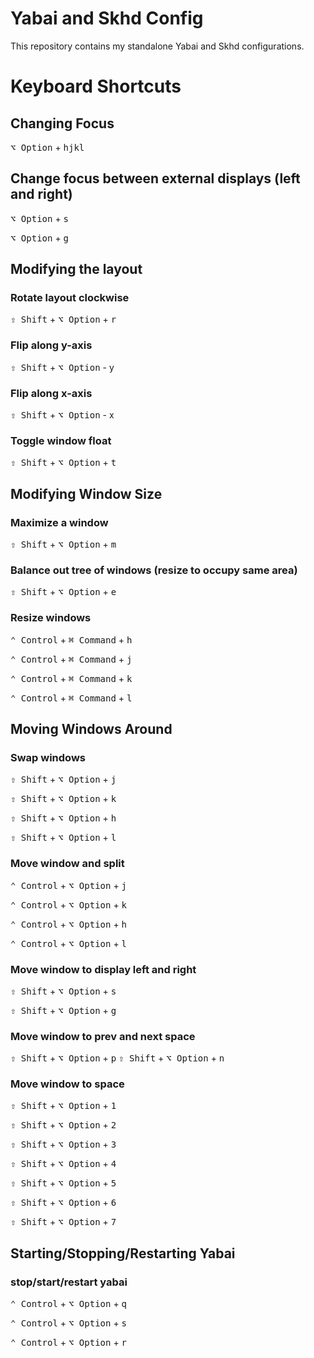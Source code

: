 # Yabai and Skhd Config

This repository contains my standalone Yabai and Skhd configurations.

# Keyboard Shortcuts

## Changing Focus

<kbd>⌥ Option</kbd> + <kbd>hjkl</kbd>

## Change focus between external displays (left and right)


<kbd>⌥ Option</kbd> + <kbd>s</kbd>

<kbd>⌥ Option</kbd> + <kbd>g</kbd>

## Modifying the layout

### Rotate layout clockwise
<kbd>⇧ Shift</kbd> + <kbd>⌥ Option</kbd> + <kbd>r</kbd>

### Flip along y-axis
<kbd>⇧ Shift</kbd> + <kbd>⌥ Option</kbd> - y

### Flip along x-axis
<kbd>⇧ Shift</kbd> + <kbd>⌥ Option</kbd> - x

### Toggle window float
<kbd>⇧ Shift</kbd> + <kbd>⌥ Option</kbd> + <kbd>t</kbd>

## Modifying Window Size

### Maximize a window
<kbd>⇧ Shift</kbd> + <kbd>⌥ Option</kbd> + <kbd>m</kbd>

### Balance out tree of windows (resize to occupy same area)
<kbd>⇧ Shift</kbd> + <kbd>⌥ Option</kbd> + <kbd>e</kbd>

### Resize windows
<kbd>⌃ Control</kbd> + <kbd>⌘ Command</kbd> + <kbd>h</kbd>

<kbd>⌃ Control</kbd> + <kbd>⌘ Command</kbd> + <kbd>j</kbd>

<kbd>⌃ Control</kbd> + <kbd>⌘ Command</kbd> + <kbd>k</kbd>

<kbd>⌃ Control</kbd> + <kbd>⌘ Command</kbd> + <kbd>l</kbd>

## Moving Windows Around

### Swap windows
<kbd>⇧ Shift</kbd> + <kbd>⌥ Option</kbd> + <kbd>j</kbd>

<kbd>⇧ Shift</kbd> + <kbd>⌥ Option</kbd> + <kbd>k</kbd>

<kbd>⇧ Shift</kbd> + <kbd>⌥ Option</kbd> + <kbd>h</kbd>

<kbd>⇧ Shift</kbd> + <kbd>⌥ Option</kbd> + <kbd>l</kbd>

### Move window and split
<kbd>⌃ Control</kbd> + <kbd>⌥ Option</kbd> + <kbd>j</kbd>

<kbd>⌃ Control</kbd> + <kbd>⌥ Option</kbd> + <kbd>k</kbd>

<kbd>⌃ Control</kbd> + <kbd>⌥ Option</kbd> + <kbd>h</kbd>

<kbd>⌃ Control</kbd> + <kbd>⌥ Option</kbd> + <kbd>l</kbd>


### Move window to display left and right
<kbd>⇧ Shift</kbd> + <kbd>⌥ Option</kbd> + <kbd>s</kbd>

<kbd>⇧ Shift</kbd> + <kbd>⌥ Option</kbd> + <kbd>g</kbd>


### Move window to prev and next space
<kbd>⇧ Shift</kbd> + <kbd>⌥ Option</kbd> + <kbd>p</kbd>
<kbd>⇧ Shift</kbd> + <kbd>⌥ Option</kbd> + <kbd>n</kbd>

### Move window to space
<kbd>⇧ Shift</kbd> + <kbd>⌥ Option</kbd> + <kbd>1</kbd>

<kbd>⇧ Shift</kbd> + <kbd>⌥ Option</kbd> + <kbd>2</kbd>

<kbd>⇧ Shift</kbd> + <kbd>⌥ Option</kbd> + <kbd>3</kbd>

<kbd>⇧ Shift</kbd> + <kbd>⌥ Option</kbd> + <kbd>4</kbd>

<kbd>⇧ Shift</kbd> + <kbd>⌥ Option</kbd> + <kbd>5</kbd>

<kbd>⇧ Shift</kbd> + <kbd>⌥ Option</kbd> + <kbd>6</kbd>

<kbd>⇧ Shift</kbd> + <kbd>⌥ Option</kbd> + <kbd>7</kbd>

## Starting/Stopping/Restarting Yabai

### stop/start/restart yabai
<kbd>⌃ Control</kbd> + <kbd>⌥ Option</kbd> + <kbd>q</kbd>

<kbd>⌃ Control</kbd> + <kbd>⌥ Option</kbd> + <kbd>s</kbd>

<kbd>⌃ Control</kbd> + <kbd>⌥ Option</kbd> + <kbd>r</kbd>